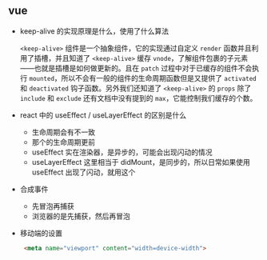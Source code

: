 ## vue 

- keep-alive 的实现原理是什么，使用了什么算法

   `<keep-alive>` 组件是一个抽象组件，它的实现通过自定义 `render` 函数并且利用了插槽，并且知道了 `<keep-alive>` 缓存 `vnode`，了解组件包裹的子元素——也就是插槽是如何做更新的。且在 `patch` 过程中对于已缓存的组件不会执行 `mounted`，所以不会有一般的组件的生命周期函数但是又提供了 `activated` 和 `deactivated` 钩子函数。另外我们还知道了 `<keep-alive>` 的 `props` 除了 `include` 和 `exclude` 还有文档中没有提到的 `max`，它能控制我们缓存的个数。

- react 中的 useEffect / useLayerEffect 的区别是什么
  - 生命周期会有不一致
  - 那个的生命周期更前
  - useEffect 实在渲染器，是异步的，可能会出现闪动的情况
  - useLayerEffect 这里相当于 didMount，是同步的，所以日常如果使用useEffect 出现了闪动，就用这个
- 合成事件
  - 先冒泡再捕获
  - 浏览器的是先捕获，然后再冒泡

- 移动端的设置

  ```HTML
   <meta name="viewport" content="width=device-width">
  ```





